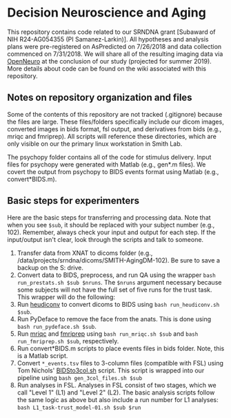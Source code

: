 # Decision Neuroscience and Aging
This repository contains code related to our SRNDNA grant [Subaward of NIH R24-AG054355 (PI Samanez-Larkin)]. All hypotheses and analysis plans were pre-registered on AsPredicted on 7/26/2018 and data collection commenced on 7/31/2018. We will share all of the resulting imaging data via [OpenNeuro][1] at the conclusion of our study (projected for summer 2019). More details about code can be found on the wiki associated with this repository.

## Notes on repository organization and files
Some of the contents of this repository are not tracked (.gitignore) because the files are large. These files/folders specifically include our dicom images, converted images in bids format, fsl output, and derivatives from bids (e.g., mriqc and fmriprep). All scripts will reference these directories, which are only visible on our the primary linux workstation in Smith Lab.

The psychopy folder contains all of the code for stimulus delivery. Input files for psychopy were generated with Matlab (e.g., gen*.m files). We covert the output from psychopy to BIDS events format using Matlab (e.g., convert*BIDS.m).


## Basic steps for experimenters
Here are the basic steps for transferring and processing data. Note that when you see `$sub`, it should be replaced with your subject number (e.g., 102). Remember, always check your input and output for each step. If the input/output isn't clear, look through the scripts and talk to someone.

1. Transfer data from XNAT to dicoms folder (e.g., /data/projects/srndna/dicoms/SMITH-AgingDM-102). Be sure to save a backup on the S: drive.
1. Convert data to BIDS, preprocess, and run QA using the wrapper `bash run_prestats.sh $sub $nruns`. The `$nruns` argument necessary because some subjects will not have the full set of five runs for the trust task. This wrapper will do the following:
  1. Run [heudiconv][3] to convert dicoms to BIDS using `bash run_heudiconv.sh $sub`.
  1. Run PyDeface to remove the face from the anats. This is done using `bash run_pydeface.sh $sub`.
  1. Run [mriqc][4] and [fmriprep][5] using `bash run_mriqc.sh $sub` and `bash run_fmriprep.sh $sub`, respectively.
1. Run convert*BIDS.m scripts to place events files in bids folder. Note, this is a Matlab script.
1. Convert `*_events.tsv` files to 3-column files (compatible with FSL) using Tom Nichols' [BIDSto3col.sh][2] script. This script is wrapped into our pipeline using `bash gen_3col_files.sh $sub`
1. Run analyses in FSL. Analyses in FSL consist of two stages, which we call "Level 1" (L1) and "Level 2" (L2). The basic analysis scripts follow the same logic as above but also include a run number for L1 analyses: `bash L1_task-trust_model-01.sh $sub $run`

[1]: https://openneuro.org/
[2]: https://github.com/INCF/bidsutils
[3]: https://github.com/nipy/heudiconv
[4]: https://mriqc.readthedocs.io/en/latest/index.html
[5]: http://fmriprep.readthedocs.io/en/latest/index.html
